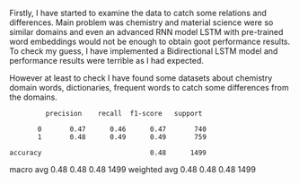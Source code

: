 Firstly, I have started to examine the data to catch some relations and differences. Main problem was chemistry and material science were so similar domains and even an advanced RNN model LSTM with pre-trained word embeddings would not be enough to obtain goot performance results. To check my guess, I have implemented a Bidirectional LSTM model and performance results were terrible as I had expected.

However at least to check I have found some datasets about chemistry domain words, dictionaries, frequent words to catch some differences from the domains.


             precision    recall  f1-score   support

           0       0.47      0.46      0.47       740
           1       0.48      0.49      0.49       759

    accuracy                           0.48      1499
   macro avg       0.48      0.48      0.48      1499
weighted avg       0.48      0.48      0.48      1499
